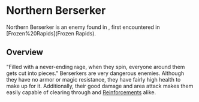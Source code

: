 # Northern Berserker

Northern Berserker is an enemy found in , first encountered in [Frozen%20Rapids](Frozen Rapids).
## Overview

"Filled with a never-ending rage, when they spin, everyone around them gets cut into pieces."
Berserkers are very dangerous enemies. Although they have no armor or magic resistance, they have fairly high health to make up for it. Additionally, their good damage and area attack makes them easily capable of clearing through and [Reinforcements](goonies) alike.